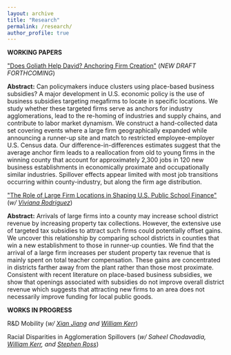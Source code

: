 ```yaml
---
layout: archive
title: "Research"
permalink: /research/
author_profile: true
---
```


**WORKING PAPERS**


["Does Goliath Help David? Anchoring Firm Creation"](https://www.dropbox.com/scl/fi/jhhhvl8k14fu18mv818li/Goliath.pdf?rlkey=zko3v5u7wfxtubtii84hmx8gb&dl=0)
(*NEW DRAFT FORTHCOMING*)

**Abstract:** Can policymakers induce clusters using place-based business subsidies? A major development in U.S. economic policy is the use of business subsidies targeting megafirms to locate in specific locations. We study whether these targeted firms serve as anchors for industry agglomerations, lead to the re-homing of industries and  supply chains, and contribute to labor market dynamism. We construct a hand-collected data set covering events where a large firm geographically expanded while announcing a runner-up site and match to restricted employee-employer U.S. Census data. Our difference-in-differences estimates suggest that the average anchor firm leads to a reallocation from old to young firms in the winning county that account for approximately 2,300 jobs in 120 new business establishments in economically proximate and occupationally similar industries. Spillover effects appear limited with most job transitions occurring within county-industry, but along the firm age distribution.

["The Role of Large Firm Locations in Shaping U.S. Public School Finance"](https://www.dropbox.com/s/qjyg8spydxhgua5/Gupta%20Rodriguez%202022.pdf?dl=0) (*w/ [Viviana Rodriguez](https://www.vivianarodriguez.com/)*)

**Abstract:** Arrivals of large firms into a county may increase school district revenue by increasing property tax collections. However, the extensive use of targeted tax subsidies to attract such firms could potentially offset gains. We uncover this relationship by comparing school districts in counties that win a new establishment to those in runner-up counties. We find that the arrival of a large firm increases per student property tax revenue that is mainly spent on total teacher compensation. These gains are concentrated in districts farther away from the plant rather than those most proximate. Consistent with recent literature on place-based business subsidies, we show that openings associated with subsidies do not improve overall district revenue which suggests that attracting new firms to an area does not necessarily improve funding for local public goods.


**WORKS IN PROGRESS** 

R&amp;D Mobility (*w/ [Xian Jiang](https://www.xian-jiang.com/) and [William Kerr](https://www.hbs.edu/faculty/Pages/profile.aspx?facId=337265)*)

Racial Disparities in Agglomeration Spillovers (*w/ Saheel Chodavadia, [William Kerr](https://www.hbs.edu/faculty/Pages/profile.aspx?facId=337265), and [Stephen Ross](https://econ.uconn.edu/ross/)*)
